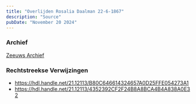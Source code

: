 ```yaml
---
title: "Overlijden Rosalia Daalman 22-6-1867"
description: "Source"
pubDate: "November 20 2024"
---
```


### Archief
[Zeeuws Archief](https://www.zeeuwsarchief.nl/)

### Rechtstreekse Verwijzingen
- https://hdl.handle.net/21.12113/B80C646614324657A0D25FFE054273A1
- https://hdl.handle.net/21.12113/4352392CF2F24B8A8BCA4B4A838A0E32